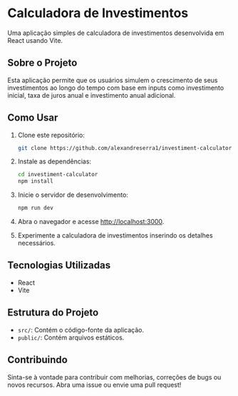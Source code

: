 # Calculadora de Investimentos

Uma aplicação simples de calculadora de investimentos desenvolvida em React usando Vite.

## Sobre o Projeto

Esta aplicação permite que os usuários simulem o crescimento de seus investimentos ao longo do tempo com base em inputs como investimento inicial, taxa de juros anual e investimento anual adicional.

## Como Usar

1. Clone este repositório:

    ```bash
    git clone https://github.com/alexandreserra1/investiment-calculator.git
    ```

2. Instale as dependências:

    ```bash
    cd investiment-calculator
    npm install
    ```

3. Inicie o servidor de desenvolvimento:

    ```bash
    npm run dev
    ```

4. Abra o navegador e acesse [http://localhost:3000](http://localhost:3000).

5. Experimente a calculadora de investimentos inserindo os detalhes necessários.

## Tecnologias Utilizadas

- React
- Vite

## Estrutura do Projeto

- `src/`: Contém o código-fonte da aplicação.
- `public/`: Contém arquivos estáticos.

## Contribuindo

Sinta-se à vontade para contribuir com melhorias, correções de bugs ou novos recursos. Abra uma issue ou envie uma pull request!

